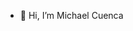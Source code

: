 - 👋 Hi, I’m Michael Cuenca

<!---
MichaelCuenca/MichaelCuenca is a ✨ special ✨ repository because its `README.md` (this file) appears on your GitHub profile.
You can click the Preview link to take a look at your changes.
--->
